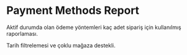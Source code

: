 # Payment Methods Report
 Aktif durumda olan ödeme yöntemleri kaç adet sipariş için kullanılmış raporlaması.
 
 Tarih filtrelemesi ve çoklu mağaza destekli.
